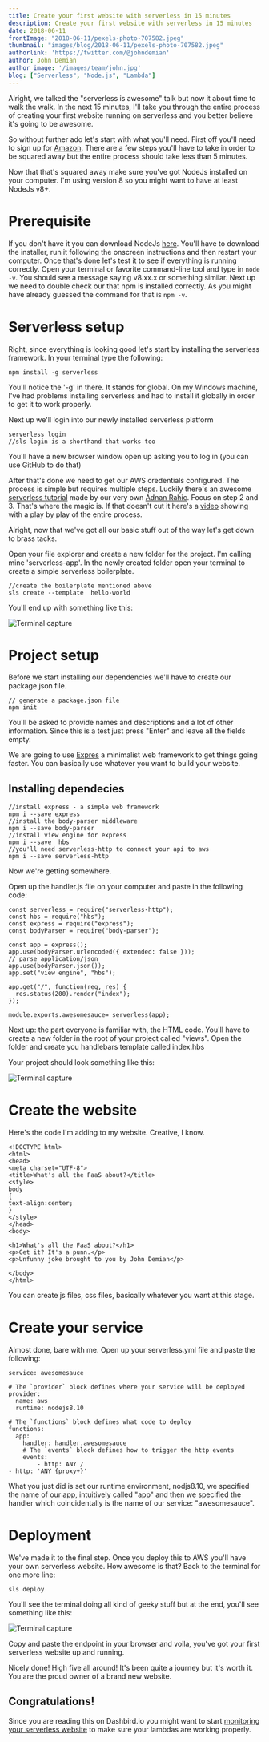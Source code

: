 ```yaml
---
title: Create your first website with serverless in 15 minutes
description: Create your first website with serverless in 15 minutes
date: 2018-06-11
frontImage: "2018-06-11/pexels-photo-707582.jpeg"
thumbnail: "images/blog/2018-06-11/pexels-photo-707582.jpeg"
authorlink: 'https://twitter.com/@johndemian'
author: John Demian
author_image: '/images/team/john.jpg'
blog: ["Serverless", "Node.js", "Lambda"]
---
```


Alright, we talked the "serverless is awesome" talk but now it about time to walk the walk. In the next 15 minutes, I'll take you through the entire process of creating your first website running on serverless and you better believe it's going to be awesome.

So without further ado let's start with what you'll need. First off you'll need to sign up for [Amazon](https://portal.aws.amazon.com/billing/signup?type=enterprise#/start). There are a few steps you'll have to take in order to be squared away but the entire process should take less than 5 minutes.

Now that that's squared away make sure you've got NodeJs installed on your computer. I'm using version 8 so you might want to have at least NodeJs v8+. 


# Prerequisite #

If you don't have it you can download NodeJs [here](https://nodejs.org/en/). You'll have to download the installer, run it following the onscreen instructions and then restart your computer. Once that's done let's test it to see if everything is running correctly. Open your terminal or favorite command-line tool and type in `node -v`. You should see a message saying v8.xx.x or something similar. Next up we need to double check our that npm is installed correctly. As you might have already guessed the command for that is `npm -v`. 

# Serverless setup #

Right, since everything is looking good let's start by installing the serverless framework. In your terminal type the following:

```
npm install -g serverless
```

You'll notice the '-g' in there. It stands for global. On my Windows machine, I've had problems installing serverless and had to install it globally in order to get it to work properly. 

Next up we'll login into our newly installed serverless platform

```
serverless login
//sls login is a shorthand that works too
```

You'll have a new browser window open up asking you to log in (you can use GitHub to do that)

After that's done we need to get our AWS credentials configured. The process is simple but requires multiple steps. Luckily there's an awesome [serverless tutorial](https://hackernoon.com/a-crash-course-on-serverless-with-node-js-632b37d58b44) made by our very own [Adnan Rahic](https://twitter.com/adnanrahic). Focus on step 2 and 3. That's where the magic is. If that doesn't cut it here's a [video](https://www.youtube.com/watch?v=tgb_MRVylWw) showing with a play by play of the entire process.

Alright, now that we've got all our basic stuff out of the way let's get down to brass tacks.

Open your file explorer and create a new folder for the project. I'm calling mine 'serverless-app'. In the newly created folder open your terminal to create a simple serverless boilerplate.


```
//create the boilerplate mentioned above
sls create --template  hello-world

```
You'll end up with something like this:

![Terminal capture](/images/blog/2018-06-11/vTuYxVp.png "Serverless boilerplate")


# Project setup #

Before we start installing our dependencies we'll have to create our package.json file.


```
// generate a package.json file
npm init
```

You'll be asked to provide names and descriptions and a lot of other information. Since this is a test just press "Enter" and leave all the fields empty.


We are going to use [Expres](https://expressjs.com/) a minimalist web framework to get things going faster. You can basically use whatever you want to build your website. 

## Installing dependecies ##
```
//install express - a simple web framework
npm i --save express
//install the body-parser middleware
npm i --save body-parser
//install view engine for express
npm i --save  hbs
//you'll need serverless-http to connect your api to aws
npm i --save serverless-http
```

Now we're getting somewhere.

Open up the handler.js file on your computer and paste in the following code:


```
const serverless = require("serverless-http");
const hbs = require("hbs");
const express = require("express");
const bodyParser = require("body-parser");

const app = express();
app.use(bodyParser.urlencoded({ extended: false }));
// parse application/json
app.use(bodyParser.json());
app.set("view engine", "hbs");

app.get("/", function(req, res) {
  res.status(200).render("index");
});

module.exports.awesomesauce= serverless(app);
```

Next up: the part everyone is familiar with, the HTML code. You'll have to create a new folder in the root of your project called "views". Open the folder and create you handlebars template called index.hbs

Your project should look something like this:

![Terminal capture](/images/blog/2018-06-11/KCjjPfZ.png "Handlebars file")

# Create the website #

Here's the code I'm adding to my website. Creative, I know.

```
<!DOCTYPE html>
<html>
<head>
<meta charset="UTF-8">
<title>What's all the FaaS about?</title>
<style>
body
{
text-align:center;
}
</style>
</head>
<body>

<h1>What's all the FaaS about?</h1>
<p>Get it? It's a punn.</p>
<p>Unfunny joke brought to you by John Demian</p>

</body>
</html>

```
You can create js files, css files, basically whatever you want at this stage. 

# Create your service #

Almost done, bare with me. Open up your serverless.yml file and paste the following:

```
service: awesomesauce

# The `provider` block defines where your service will be deployed
provider:
  name: aws
  runtime: nodejs8.10

# The `functions` block defines what code to deploy
functions:
  app:
    handler: handler.awesomesauce
    # The `events` block defines how to trigger the http events
    events:
        - http: ANY /
- http: 'ANY {proxy+}'
```

What you just did is set our runtime environment, nodjs8.10, we specified the name of our app, intuitively called "app" and then we specified the handler which coincidentally is the name of our service: "awesomesauce".

# Deployment #

We've made it to the final step. Once you deploy this to AWS you'll have your own serverless website. How awesome is that? Back to the terminal for one more line:

```
sls deploy
```

You'll see the terminal doing all kind of geeky stuff but at the end, you'll see something like this:


![Terminal capture](/images/blog/2018-06-11/I6ZqTbL.png "Serverless website")

Copy and paste the endpoint in your browser and voila, you've got your first serverless website up and running.


Nicely done! High five all around! It's been quite a journey but it's worth it. You are the proud owner of a brand new website.

## Congratulations! ##

Since you are reading this on Dashbird.io you might want to start [monitoring your serverless website](https://dashbird.io/monitor-aws-lambda/) to make sure your lambdas are working properly.
